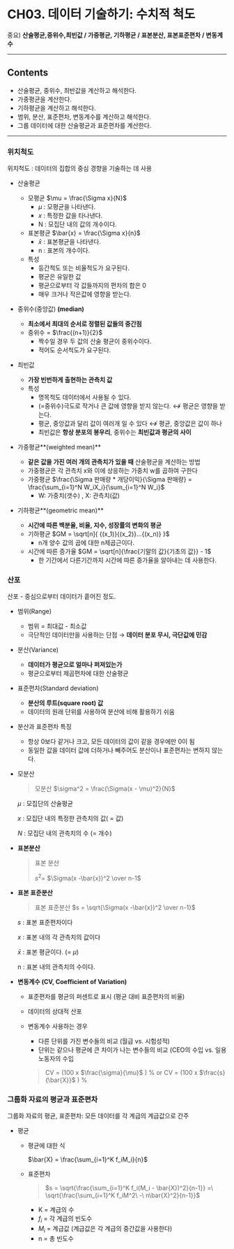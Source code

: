 # CH03. 데이터 기술하기: 수치적 척도

중요) **산술평균,중위수,최빈값 / 가중평균, 기하평균 / 표본분산, 표본표준편차 / 변동계수** 

---

## Contents

- 산술평균, 중위수, 최반값을 계산하고 해석한다.
- 가중평균을 계산한다.
- 기하평균을 계산하고 해석한다.
- 범위, 분산, 표준편차, 변동계수를 계산하고 해석한다.
- 그룹 데이터에 대한 산술평균과 표준편차를 계산한다.

---

### 위치척도

위치척도 : 데이터의 집합의 중심 경향을 기술하는 데 사용

- 산술평균
    - 모평균 $\mu = \frac{\Sigma x}{N}$
        - $\mu$ : 모평균을 나타낸다.
        - $x$ : 특정한 값을 타나낸다.
        - N : 모집단 내의 값의 개수이다.
    - 표본평균 $\bar{x} = \frac{\Sigma x}{n}$
        - $\bar{x}$ : 표본평균을 나타낸다.
        - n : 표본의 개수이다.
    - 특성
        - 등간척도 또는 비율척도가 요구된다.
        - 평균은 유일한 값
        - 평균으로부터 각 값들까지의 편차의 합은 0
        - 매우 크거나 작은값에 영향을 받는다.

- 중위수(중앙값) **(median)**
    - **최소에서 최대의 순서로 정렬된 값들의 중간점**
    - 중위수 = $\frac{(n+1)}{2}$
        - 짝수일 경우 두 값의 산술 평균이 중위수이다.
        - 적어도 순서척도가 요구된다.

- 최빈값
    - **가장 빈번하게 출현하는 관측치 값**
    - 특성
        - 명목척도 데이터에서 사용될 수 있다.
        - (=중위수)극도로 작거나 큰 값에 영향을 받지 않는다. $\nleftrightarrow$  평균은 영향을 받는다.
        - 평균, 중앙값과 달리 값이 여러개 일 수 있다 $\nleftrightarrow$  평균, 중앙값은 값이 하나
        - 최빈값은 **항상 분포의 봉우리**, 중위수는 **최빈값과 평균의 사이**

- 가중평균**(weighted mean)**
    - **같은 값을 가진 여러 개의 관측치가 있을 때** 산술평균을 계산하는 방법
    - 가중평균은 각 관측치 x와 이에 상응하는 가중치 w를 곱하여 구한다
    - 가중평균 $\frac{\Sigma 판매량 * 개당이익}{\Sigma 판매량} = \frac{\sum_{i=1}^N W_iX_i}{\sum_{i=1}^N W_i}$
        - W: 가중치(갯수) , X: 관측치(값)

- 기하평균**(geometric mean)**
    - **시간에 따른 백분율, 비율, 지수, 성장률의 변화의 평균**
    - 기하평균 $GM = \sqrt[n]{ {(x_1)}{(x_2)}...{(x_n)} }$
        - n개 양수 값의 곱에 대한 n제곱근이다.
    - 시간에 따른 증가율  $GM = \sqrt[n]{\frac{기말의 값}{기초의 값}} - 1$
        - 한 기간에서 다른기간까지 시간에 따른 증가율을 알아내는 데 사용한다.
        

### 산포

산포 - 중심으로부터 데이터가 흩어진 정도.

- 범위(Range)
    - 범위 = 최대값 - 최소값
    - 극단적인 데이터만을 사용하는 단점 → **데이터 분포 무시, 극단값에 민감**
- 분산(Variance)
    - **데이터가 평균으로 얼마나 퍼져있는가**
    - 평균으로부터 제곱편차에 대한 산술평균
- 표준편차(Standard deviation)
    - **분산의 루트(square root) 값**
    - 데이터의 원래 단위를 사용하여 분산에 비해 활용하기 쉬움
- 분산과 표준편차 특징
    - 항상 0보다 같거나 크고, 모든 데이터의 값이 같을 경우에만 0이 됨
    - 동일한 값을 데이터 값에 더하거나 빼주어도 분산이나 표준편차는 변하지 않는다.

- 모분산
    
    > 모분산
     $\sigma^2 = \frac{\Sigma(x - \mu)^2}{N}$
    > 
    
    $\mu$ : 모집단의 산술평균
    
    $x$ : 모집단 내의 특정한 관측치의 값( = 값)
    
    $N$ : 모집단 내의 관측치의 수 (= 개수)
    
- **표본분산**
    
    > 표본 분산
    > 
    > 
    > $s^2 =$ $\Sigma(x -\bar{x})^2 \over n-1$
    > 
    
- **표본 표준분산**
    
    > 표본 표준분산 
    $s = \sqrt{\Sigma(x -\bar{x})^2 \over n-1}$
    > 
    
    $s$  : 표본 표준편차이다
    
    $x$ : 표본 내의 각 관측치의 값이다
    
    $\bar{x}$ : 표본 평균이다. (= $\mu$)
    
    n : 표본 내의 관측치의 수이다.
    
- **변동계수 (CV, Coefficient of Variation)**
    - 표준편차를 평균의 퍼센트로 표시 (평균 대비 표준편차의 비율)
    - 데이터의 상대적 산포
    - 변동계수 사용하는 경우
        - 다른 단위를 가진 변수들의 비교 (월급 vs. 시험성적)
        - 단위는 같으나 평균에 큰 차이가 나는 변수들의 비교
        (CEO의 수입 vs. 일용노동자의 수입
        
        > CV = (100 x $\frac{\sigma}{\mu}$ ) %
        or CV = (100 x $\frac{s}{\bar{X}}$ ) %
        > 
        

### 그룹화 자료의 평균과 표준편차

그룹화 자료의 평균, 표준편차: 모든 데이터를 각 계급의 계급값으로 간주

- 평균
    - 평균에 대한 식
        
        $\bar{X} = \frac{\sum_{i=1}^K f_iM_i}{n}$
        
    
    - 표준편차
        
        > $s = \sqrt{\frac{\sum_{i=1}^K f_i(M_i - \bar{X})^2}{n-1}} =\ \sqrt{\frac{\sum_{i=1}^K f_iM^2\ -\ n\bar{X}^2}{n-1}}$
        > 
        
        - K = 계급의 수
        - $f_i$   = 각 계급의 빈도수
        - $M_i$ = 계급값 (계급값은 각 계급의 중간값을 사용한다)
        - n = 총 빈도수
